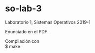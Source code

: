 # so-lab-3
Laboratorio 1, Sistemas Operativos 2019-1

Enunciado en el PDF . 

Compilación con  
$ make
